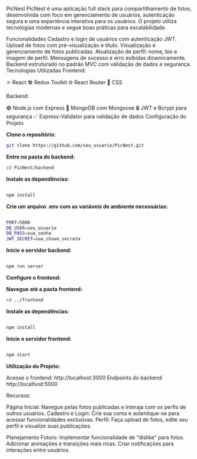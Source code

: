 PicNest
PicNest é uma aplicação full stack para compartilhamento de fotos, desenvolvida com foco em gerenciamento de usuários, autenticação segura e uma experiência interativa para os usuários. O projeto utiliza tecnologias modernas e segue boas práticas para escalabilidade.

Funcionalidades
Cadastro e login de usuários com autenticação JWT.
Upload de fotos com pré-visualização e título.
Visualização e gerenciamento de fotos publicadas.
Atualização de perfil: nome, bio e imagem de perfil.
Mensagens de sucesso e erro exibidas dinamicamente.
Backend estruturado no padrão MVC com validação de dados e segurança.
Tecnologias Utilizadas
Frontend:

⚛️ React
🛠️ Redux Toolkit
🌐 React Router
🎨 CSS

Backend:

🟢 Node.js com Express
📂 MongoDB com Mongoose
🔒 JWT e Bcrypt para segurança
✅ Express-Validator para validação de dados
Configuração do Projeto

**Clone o repositório**:
 ```bash
git clone https://github.com/seu_usuario/PicNest.git
```

**Entre na pasta do backend:**


 ```bash
cd PicNest/backend
```

**Instale as dependências:**

 ```bash

npm install

```
**Crie um arquivo .env com as variáveis de ambiente necessárias:**

 ```bash

PORT=5000
DB_USER=seu_usuario
DB_PASS=sua_senha
JWT_SECRET=sua_chave_secreta
```

**Inicie o servidor backend:**

 ```bash

npm run server
```
**Configure o frontend:**

**Navegue até a pasta frontend:**
 ```bash
cd ../frontend
```

**Instale as dependências:**
 ```bash

npm install
```

**Inicie o servidor frontend:**
 ```bash

npm start
```

**Utilização do Projeto:**

Acesse o frontend: http://localhost:3000
Endpoints do backend: http://localhost:5000

Recursos:

Página Inicial: Navegue pelas fotos publicadas e interaja com os perfis de outros usuários.
Cadastro e Login: Crie sua conta e autentique-se para acessar funcionalidades exclusivas.
Perfil: Faça upload de fotos, edite seu perfil e visualize suas publicações.

Planejamento Futuro:
Implementar funcionalidade de "dislike" para fotos.
Adicionar animações e transições mais ricas.
Criar notificações para interações entre usuários.


